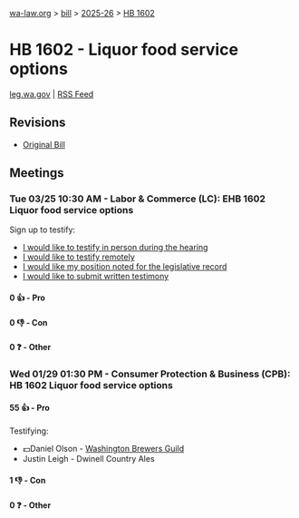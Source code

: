 [wa-law.org](/) > [bill](/bill/) > [2025-26](/bill/2025-26/) > [HB 1602](/bill/2025-26/hb/1602/)

# HB 1602 - Liquor food service options
[leg.wa.gov](https://app.leg.wa.gov/billsummary?BillNumber=1602&Year=2025&Initiative=false) | [RSS Feed](./rss.xml)

## Revisions
* [Original Bill](1/)

## Meetings
### Tue 03/25 10:30 AM - Labor & Commerce (LC): EHB 1602 Liquor food service options
Sign up to testify:
* [I would like to testify in person during the hearing](https://app.leg.wa.gov/csi/Testifier/Add?chamber=House&mId=33144&aId=166129&caId=26648&tId=1)
* [I would like to testify remotely](https://app.leg.wa.gov/csi/Testifier/Add?chamber=House&mId=33144&aId=166129&caId=26648&tId=2)
* [I would like my position noted for the legislative record](https://app.leg.wa.gov/csi/Testifier/Add?chamber=House&mId=33144&aId=166129&caId=26648&tId=3)
* [I would like to submit written testimony](https://app.leg.wa.gov/csi/Testifier/Add?chamber=House&mId=33144&aId=166129&caId=26648&tId=4)

#### 0 👍 - Pro

#### 0 👎 - Con

#### 0 ❓ - Other

### Wed 01/29 01:30 PM - Consumer Protection & Business (CPB): HB 1602 Liquor food service options
#### 55 👍 - Pro
Testifying:
* 💵Daniel Olson - [Washington Brewers Guild](/org/washington_brewers_guild/)
* Justin Leigh - Dwinell Country Ales

#### 1 👎 - Con

#### 0 ❓ - Other
